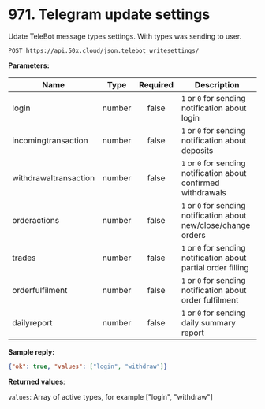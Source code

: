 # 971. Telegram update settings

Udate TeleBot message types settings. With types was sending to user.

```text
POST https://api.50x.cloud/json.telebot_writesettings/
```

**Parameters:**

|Name|Type|Required|Description|
|---|---|:----------:|--------|
|login|number|false|`1` or `0` for sending notification about login
|incomingtransaction|number|false|`1` or `0` for sending notification about deposits
|withdrawaltransaction|number|false|`1` or `0` for sending notification about confirmed withdrawals
|orderactions|number|false|`1` or `0` for sending notification about new/close/change orders
|trades|number|false|`1` or `0` for sending notification about partial order filling
|orderfulfilment|number|false|`1` or `0` for sending notification about order fulfilment
|dailyreport|number|false|`1` or `0` for sending daily summary report

**Sample reply:**

```json
{"ok": true, "values": ["login", "withdraw"]}
```

**Returned values**:

`values`: Array of active types, for example ["login", "withdraw"]
